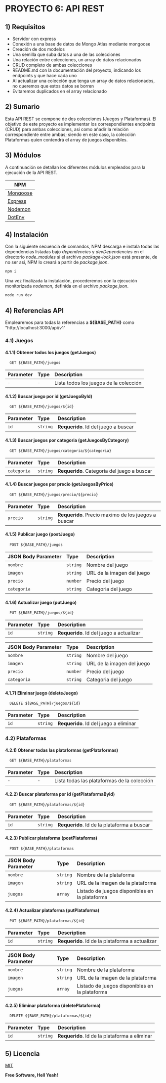 # PROYECTO 6: API REST

## 1) Requisitos

- Servidor con express
- Conexión a una base de datos de Mongo Atlas mediante mongoose
- Creación de dos modelos
- Una semilla que suba datos a una de las colecciones
- Una relación entre colecciones, un array de datos relacionados
- CRUD completo de ambas colecciones
- README.md con la documentación del proyecto, indicando los endpoints y que hace cada uno
- Al actualizar una colección que tenga un array de datos relacionados, no queremos que estos datos se borren
- Evitaremos duplicados en el array relacionado

## 2) Sumario

Esta API REST se compone de dos colecciones (Juegos y Plataformas). El objetivo de este proyecto es implementar los correspondientes endpoints (CRUD) para ambas colecciones, así como añadir la relación correspondiente entre ambas; siendo en este caso, la colección Plataformas quien contendrá el array de juegos disponibles.

## 3) Módulos

A continuación se detallan los diferentes módulos empleados para la ejecución de la API REST.

| NPM                    |
| ---------------------- |
| [Mongoose][PlMongoose] |
| [Express][PlExpress]   |
| [Nodemon][PlNodemon]   |
| [DotEnv][PlDotEnv]     |

## 4) Instalación

Con la siguiente secuencia de comandos, NPM descarga e instala todas las dependencias listadas bajo _dependencies_ y _devDependencies_ en el directorio _node_modules_ si el archivo _package-lock.json_ está presente, de no ser así, NPM lo creará a partir de _package.json_.

```sh
npm i
```

Una vez finalizada la instalación, procederemos con la ejecución monitorizada _nodemon_, definida en el archivo _package.json_.

```sh
node run dev
```

## 4) Referencias API

Emplearemos para todas la referencias a **${BASE_PATH}** como "http://localhost:3000/api/v1"

### 4.1) Juegos

#### 4.1.1) Obtener todos los juegos (getJuegos)

```http
  GET ${BASE_PATH}/juegos
```

| Parameter | Type | Description                            |
| :-------- | :--- | :------------------------------------- |
| `-`       | `-`  | Lista todos los juegos de la colección |

#### 4.1.2) Buscar juego por id (getJuegoById)

```http
  GET ${BASE_PATH}/juegos/${id}
```

| Parameter | Type     | Description                          |
| :-------- | :------- | :----------------------------------- |
| `id`      | `string` | **Requerido**. Id del juego a buscar |

#### 4.1.3) Buscar juegos por categoria (getJuegosByCategory)

```http
  GET ${BASE_PATH}/juegos/categoria/${categoria}
```

| Parameter   | Type     | Description                                 |
| :---------- | :------- | :------------------------------------------ |
| `categoria` | `string` | **Requerido**. Categoría del juego a buscar |

#### 4.1.4) Buscar juegos por precio (getJuegosByPrice)

```http
  GET ${BASE_PATH}/juegos/precio/${precio}
```

| Parameter | Type     | Description                                         |
| :-------- | :------- | :-------------------------------------------------- |
| `precio`  | `string` | **Requerido**. Precio maximo de los juegos a buscar |

#### 4.1.5) Publicar juego (postJuego)

```http
  POST ${BASE_PATH}/juegos
```

| JSON Body Parameter | Type     | Description                |
| :------------------ | :------- | :------------------------- |
| `nombre`            | `string` | Nombre del juego           |
| `imagen`            | `string` | URL de la imagen del juego |
| `precio`            | `number` | Precio del juego           |
| `categoria`         | `string` | Categoria del juego        |

#### 4.1.6) Actualizar juego (putJuego)

```http
  PUT ${BASE_PATH}/juegos/${id}
```

| Parameter | Type     | Description                              |
| :-------- | :------- | :--------------------------------------- |
| `id`      | `string` | **Requerido**. Id del juego a actualizar |

| JSON Body Parameter | Type     | Description                |
| :------------------ | :------- | :------------------------- |
| `nombre`            | `string` | Nombre del juego           |
| `imagen`            | `string` | URL de la imagen del juego |
| `precio`            | `number` | Precio del juego           |
| `categoria`         | `string` | Categoria del juego        |

#### 4.1.7) Eliminar juego (deleteJuego)

```http
  DELETE ${BASE_PATH}/juegos/${id}
```

| Parameter | Type     | Description                            |
| :-------- | :------- | :------------------------------------- |
| `id`      | `string` | **Requerido**. Id del juego a eliminar |

### 4.2) Plataformas

#### 4.2.1) Obtener todas las plataformas (getPlataformas)

```http
  GET ${BASE_PATH}/plataformas
```

| Parameter | Type | Description                                 |
| :-------- | :--- | :------------------------------------------ |
| `-`       | `-`  | Lista todas las plataformas de la colección |

#### 4.2.2) Buscar plataforma por id (getPlataformaById)

```http
  GET ${BASE_PATH}/plataformas/${id}
```

| Parameter | Type     | Description                                 |
| :-------- | :------- | :------------------------------------------ |
| `id`      | `string` | **Requerido**. Id de la plataforma a buscar |

#### 4.2.3) Publicar plataforma (postPlataforma)

```http
  POST ${BASE_PATH}/plataformas
```

| JSON Body Parameter | Type     | Description                                    |
| :------------------ | :------- | :--------------------------------------------- |
| `nombre`            | `string` | Nombre de la plataforma                        |
| `imagen`            | `string` | URL de la imagen de la plataforma              |
| `juegos`            | `array`  | Listado de juegos disponibles en la plataforma |

#### 4.2.4) Actualizar plataforma (putPlataforma)

```http
  PUT ${BASE_PATH}/plataformas/${id}
```

| Parameter | Type     | Description                                     |
| :-------- | :------- | :---------------------------------------------- |
| `id`      | `string` | **Requerido**. Id de la plataforma a actualizar |

| JSON Body Parameter | Type     | Description                                    |
| :------------------ | :------- | :--------------------------------------------- |
| `nombre`            | `string` | Nombre de la plataforma                        |
| `imagen`            | `string` | URL de la imagen de la plataforma              |
| `juegos`            | `array`  | Listado de juegos disponibles en la plataforma |

#### 4.2.5) Eliminar plataforma (deletePlataforma)

```http
  DELETE ${BASE_PATH}/plataformas/${id}
```

| Parameter | Type     | Description                                   |
| :-------- | :------- | :-------------------------------------------- |
| `id`      | `string` | **Requerido**. Id de la plataforma a eliminar |

## 5) Licencia

[MIT](https://choosealicense.com/licenses/mit/)

**Free Software, Hell Yeah!**

[//]: # "These are reference links used in the body of this note and get stripped out when the markdown processor does its job. There is no need to format nicely because it shouldn't be seen. Thanks SO - http://stackoverflow.com/questions/4823468/store-comments-in-markdown-syntax"
[PlMongoose]: https://www.npmjs.com/package/mongoose
[PlExpress]: https://www.npmjs.com/package/express
[PlNodemon]: https://www.npmjs.com/package/nodemon
[PlDotEnv]: https://www.npmjs.com/package/dotenv
